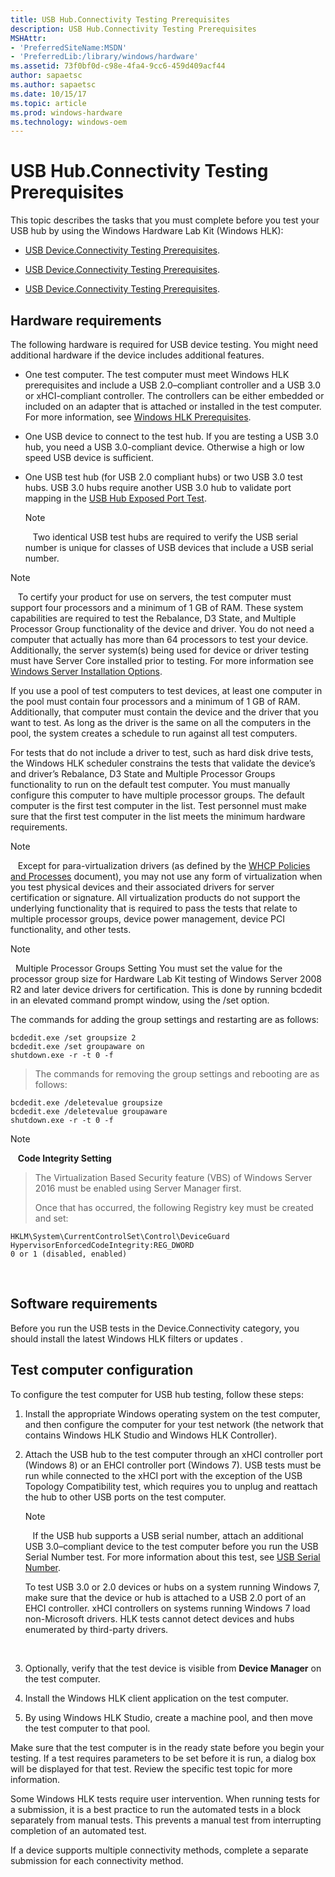 ```yaml
---
title: USB Hub.Connectivity Testing Prerequisites
description: USB Hub.Connectivity Testing Prerequisites
MSHAttr:
- 'PreferredSiteName:MSDN'
- 'PreferredLib:/library/windows/hardware'
ms.assetid: 73f0bf0d-c98e-4fa4-9cc6-459d409acf44
author: sapaetsc
ms.author: sapaetsc
ms.date: 10/15/17
ms.topic: article
ms.prod: windows-hardware
ms.technology: windows-oem
---
```


# USB Hub.Connectivity Testing Prerequisites


This topic describes the tasks that you must complete before you test your USB hub by using the Windows Hardware Lab Kit (Windows HLK):

-   [USB Device.Connectivity Testing Prerequisites](usb-deviceconnectivity-testing-prerequisites.md#bkmk-hardwarerequirements).

-   [USB Device.Connectivity Testing Prerequisites](usb-deviceconnectivity-testing-prerequisites.md#bkmk-softwarerequirements).

-   [USB Device.Connectivity Testing Prerequisites](usb-deviceconnectivity-testing-prerequisites.md#bkmk-configuringtestcomputer).

## <span id="BKMK_hardwareRequirements"></span><span id="bkmk-hardwarerequirements"></span><span id="BKMK_HARDWAREREQUIREMENTS"></span>Hardware requirements


The following hardware is required for USB device testing. You might need additional hardware if the device includes additional features.

-   One test computer. The test computer must meet Windows HLK prerequisites and include a USB 2.0–compliant controller and a USB 3.0 or xHCI-compliant controller. The controllers can be either embedded or included on an adapter that is attached or installed in the test computer. For more information, see [Windows HLK Prerequisites](..\getstarted\windows-hlk-prerequisites.md).

-   One USB device to connect to the test hub. If you are testing a USB 3.0 hub, you need a USB 3.0-compliant device. Otherwise a high or low speed USB device is sufficient.

-   One USB test hub (for USB 2.0 compliant hubs) or two USB 3.0 test hubs. USB 3.0 hubs require another USB 3.0 hub to validate port mapping in the [USB Hub Exposed Port Test](68f6e04f-4b7f-4548-9562-db9d46105554.md).

    >[!NOTE]
    >  
    Two identical USB test hubs are required to verify the USB serial number is unique for classes of USB devices that include a USB serial number.

>[!NOTE]
>  
To certify your product for use on servers, the test computer must support four processors and a minimum of 1 GB of RAM. These system capabilities are required to test the Rebalance, D3 State, and Multiple Processor Group functionality of the device and driver. You do not need a computer that actually has more than 64 processors to test your device. Additionally, the server system(s) being used for device or driver testing must have Server Core installed prior to testing. For more information see [Windows Server Installation Options](http://go.microsoft.com/fwlink/p/?LinkID=251454).

If you use a pool of test computers to test devices, at least one computer in the pool must contain four processors and a minimum of 1 GB of RAM. Additionally, that computer must contain the device and the driver that you want to test. As long as the driver is the same on all the computers in the pool, the system creates a schedule to run against all test computers.

For tests that do not include a driver to test, such as hard disk drive tests, the Windows HLK scheduler constrains the tests that validate the device’s and driver’s Rebalance, D3 State and Multiple Processor Groups functionality to run on the default test computer. You must manually configure this computer to have multiple processor groups. The default computer is the first test computer in the list. Test personnel must make sure that the first test computer in the list meets the minimum hardware requirements.

>[!NOTE]
>  
Except for para-virtualization drivers (as defined by the [WHCP Policies and Processes](http://go.microsoft.com/fwlink/p/?LinkID=615222) document), you may not use any form of virtualization when you test physical devices and their associated drivers for server certification or signature. All virtualization products do not support the underlying functionality that is required to pass the tests that relate to multiple processor groups, device power management, device PCI functionality, and other tests.

>[!NOTE]
>  Multiple Processor Groups Setting
>You must set the value for the processor group size for Hardware Lab Kit testing of Windows Server 2008 R2 and later device drivers for certification. This is done by running bcdedit in an elevated command prompt window, using the /set option.
>
>The commands for adding the group settings and restarting are as follows:
>
``` syntax
bcdedit.exe /set groupsize 2
bcdedit.exe /set groupaware on
shutdown.exe -r -t 0 -f
```
>
>
>The commands for removing the group settings and rebooting are as follows:
>
``` syntax
bcdedit.exe /deletevalue groupsize
bcdedit.exe /deletevalue groupaware
shutdown.exe -r -t 0 -f
```
>

>[!NOTE]
>  
**Code Integrity Setting**

>The Virtualization Based Security feature (VBS) of Windows Server 2016 must be enabled using Server Manager first.
>
>Once that has occurred, the following Registry key must be created and set:
>
``` syntax
HKLM\System\CurrentControlSet\Control\DeviceGuard
HypervisorEnforcedCodeIntegrity:REG_DWORD
0 or 1 (disabled, enabled)
```

 

## <span id="BKMK_softwareRequirements"></span><span id="bkmk-softwarerequirements"></span><span id="BKMK_SOFTWAREREQUIREMENTS"></span>Software requirements


Before you run the USB tests in the Device.Connectivity category, you should install the latest Windows HLK filters or updates .

## <span id="BKMK_configuringTestComputer"></span><span id="bkmk-configuringtestcomputer"></span><span id="BKMK_CONFIGURINGTESTCOMPUTER"></span>Test computer configuration


To configure the test computer for USB hub testing, follow these steps:

1.  Install the appropriate Windows operating system on the test computer, and then configure the computer for your test network (the network that contains Windows HLK Studio and Windows HLK Controller).

2.  Attach the USB hub to the test computer through an xHCI controller port (Windows 8) or an EHCI controller port (Windows 7). USB tests must be run while connected to the xHCI port with the exception of the USB Topology Compatibility test, which requires you to unplug and reattach the hub to other USB ports on the test computer.

    >[!NOTE]
    >  
    If the USB hub supports a USB serial number, attach an additional USB 3.0–compliant device to the test computer before you run the USB Serial Number test. For more information about this test, see [USB Serial Number](0f2d5113-cf70-4cda-8afc-b7005d1e2739.md).

    To test USB 3.0 or 2.0 devices or hubs on a system running Windows 7, make sure that the device or hub is attached to a USB 2.0 port of an EHCI controller. xHCI controllers on systems running Windows 7 load non-Microsoft drivers. HLK tests cannot detect devices and hubs enumerated by third-party drivers.

     

3.  Optionally, verify that the test device is visible from **Device Manager** on the test computer.

4.  Install the Windows HLK client application on the test computer.

5.  By using Windows HLK Studio, create a machine pool, and then move the test computer to that pool.

Make sure that the test computer is in the ready state before you begin your testing. If a test requires parameters to be set before it is run, a dialog box will be displayed for that test. Review the specific test topic for more information.

Some Windows HLK tests require user intervention. When running tests for a submission, it is a best practice to run the automated tests in a block separately from manual tests. This prevents a manual test from interrupting completion of an automated test.

If a device supports multiple connectivity methods, complete a separate submission for each connectivity method.

 

 






